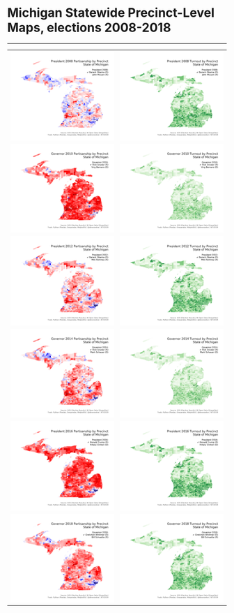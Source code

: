 # Michigan Statewide Precinct-Level Maps, elections 2008-2018

***

| | |
|:-----:|:-----:|
| [![President 2008 by Precinct](https://raw.githubusercontent.com/dcadata/michigan-district-partisanship-index/master/precinct-level-maps/President%202008%20by%20Precinct.png)](https://raw.githubusercontent.com/dcadata/michigan-district-partisanship-index/master/precinct-level-maps/President%202008%20by%20Precinct.png)  | [![President 2008 by Precinct Turnout](https://raw.githubusercontent.com/dcadata/michigan-district-partisanship-index/master/precinct-level-maps/President%202008%20by%20Precinct%20Turnout.png)](https://raw.githubusercontent.com/dcadata/michigan-district-partisanship-index/master/precinct-level-maps/President%202008%20by%20Precinct%20Turnout.png) 
| [![Governor 2010 by Precinct](https://raw.githubusercontent.com/dcadata/michigan-district-partisanship-index/master/precinct-level-maps/Governor%202010%20by%20Precinct.png)](https://raw.githubusercontent.com/dcadata/michigan-district-partisanship-index/master/precinct-level-maps/Governor%202010%20by%20Precinct.png)  | [![Governor 2010 by Precinct Turnout](https://raw.githubusercontent.com/dcadata/michigan-district-partisanship-index/master/precinct-level-maps/Governor%202010%20by%20Precinct%20Turnout.png)](https://raw.githubusercontent.com/dcadata/michigan-district-partisanship-index/master/precinct-level-maps/Governor%202010%20by%20Precinct%20Turnout.png) 
| [![President 2012 by Precinct](https://raw.githubusercontent.com/dcadata/michigan-district-partisanship-index/master/precinct-level-maps/President%202012%20by%20Precinct.png)](https://raw.githubusercontent.com/dcadata/michigan-district-partisanship-index/master/precinct-level-maps/President%202012%20by%20Precinct.png)  | [![President 2012 by Precinct Turnout](https://raw.githubusercontent.com/dcadata/michigan-district-partisanship-index/master/precinct-level-maps/President%202012%20by%20Precinct%20Turnout.png)](https://raw.githubusercontent.com/dcadata/michigan-district-partisanship-index/master/precinct-level-maps/President%202012%20by%20Precinct%20Turnout.png) 
| [![Governor 2014 by Precinct](https://raw.githubusercontent.com/dcadata/michigan-district-partisanship-index/master/precinct-level-maps/Governor%202014%20by%20Precinct.png)](https://raw.githubusercontent.com/dcadata/michigan-district-partisanship-index/master/precinct-level-maps/Governor%202014%20by%20Precinct.png)  | [![Governor 2014 by Precinct Turnout](https://raw.githubusercontent.com/dcadata/michigan-district-partisanship-index/master/precinct-level-maps/Governor%202014%20by%20Precinct%20Turnout.png)](https://raw.githubusercontent.com/dcadata/michigan-district-partisanship-index/master/precinct-level-maps/Governor%202014%20by%20Precinct%20Turnout.png) 
| [![President 2016 by Precinct](https://raw.githubusercontent.com/dcadata/michigan-district-partisanship-index/master/precinct-level-maps/President%202016%20by%20Precinct.png)](https://raw.githubusercontent.com/dcadata/michigan-district-partisanship-index/master/precinct-level-maps/President%202016%20by%20Precinct.png)  | [![President 2016 by Precinct Turnout](https://raw.githubusercontent.com/dcadata/michigan-district-partisanship-index/master/precinct-level-maps/President%202016%20by%20Precinct%20Turnout.png)](https://raw.githubusercontent.com/dcadata/michigan-district-partisanship-index/master/precinct-level-maps/President%202016%20by%20Precinct%20Turnout.png) 
| [![Governor 2018 by Precinct](https://raw.githubusercontent.com/dcadata/michigan-district-partisanship-index/master/precinct-level-maps/Governor%202018%20by%20Precinct.png)](https://raw.githubusercontent.com/dcadata/michigan-district-partisanship-index/master/precinct-level-maps/Governor%202018%20by%20Precinct.png)  | [![Governor 2018 by Precinct Turnout](https://raw.githubusercontent.com/dcadata/michigan-district-partisanship-index/master/precinct-level-maps/Governor%202018%20by%20Precinct%20Turnout.png)](https://raw.githubusercontent.com/dcadata/michigan-district-partisanship-index/master/precinct-level-maps/Governor%202018%20by%20Precinct%20Turnout.png) 
